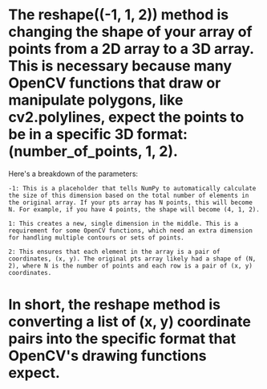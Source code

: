 # The reshape((-1, 1, 2)) method is changing the shape of your array of points from a 2D array to a 3D array. This is necessary because many OpenCV functions that draw or manipulate polygons, like cv2.polylines, expect the points to be in a specific 3D format: (number_of_points, 1, 2).

Here's a breakdown of the parameters:

    -1: This is a placeholder that tells NumPy to automatically calculate the size of this dimension based on the total number of elements in the original array. If your pts array has N points, this will become N. For example, if you have 4 points, the shape will become (4, 1, 2).

    1: This creates a new, single dimension in the middle. This is a requirement for some OpenCV functions, which need an extra dimension for handling multiple contours or sets of points.

    2: This ensures that each element in the array is a pair of coordinates, (x, y). The original pts array likely had a shape of (N, 2), where N is the number of points and each row is a pair of (x, y) coordinates.

# In short, the reshape method is converting a list of (x, y) coordinate pairs into the specific format that OpenCV's drawing functions expect.